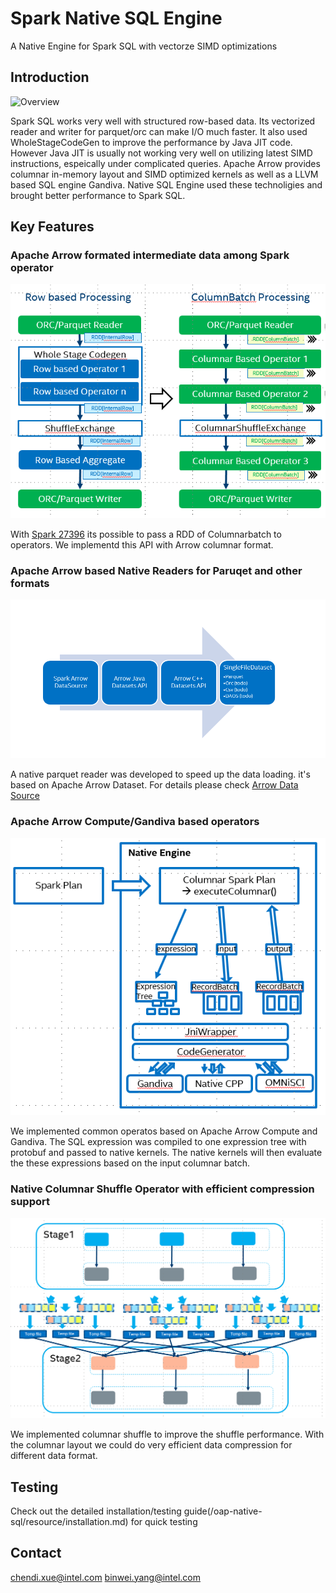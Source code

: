 # Spark Native SQL Engine

A Native Engine for Spark SQL with vectorze SIMD optimizations

## Introduction

![Overview](/oap-native-sql/resource/Native_SQL_Engine_Intro.jpg)

Spark SQL works very well with structured row-based data. Its vectorized reader and writer for parquet/orc can make I/O much faster. It also used WholeStageCodeGen to improve the performance by Java JIT code. However Java JIT is usually not working very well on utilizing latest SIMD instructions, espeically under complicated queries. Apache Arrow provides columnar in-memory layout and SIMD optimized kernels as well as a LLVM based SQL engine Gandiva. Native SQL Engine used these technoligies and brought better performance to Spark SQL.

## Key Features

### Apache Arrow formated intermediate data among Spark operator

![Overview](/oap-native-sql/resource/columnar.png)

With [Spark 27396](https://issues.apache.org/jira/browse/SPARK-27396) its possible to pass a RDD of Columnarbatch to operators. We implementd this API with Arrow columnar format.

### Apache Arrow based Native Readers for Paruqet and other formats

![Overview](/oap-native-sql/resource/dataset.png)

A native parquet reader was developed to speed up the data loading. it's based on Apache Arrow Dataset. For details please check [Arrow Data Source](../oap-data-source/README.md)

### Apache Arrow Compute/Gandiva based operators

![Overview](/oap-native-sql/resource/kernel.png)

We implemented common operatos based on Apache Arrow Compute and Gandiva. The SQL expression was compiled to one expression tree with protobuf and passed to native kernels. The native kernels will then evaluate the these expressions based on the input columnar batch.

### Native Columnar Shuffle Operator with efficient compression support

![Overview](/oap-native-sql/resource/shuffle.png)

We implemented columnar shuffle to improve the shuffle performance. With the columnar layout we could do very efficient data compression for different data format.

## Testing

Check out the detailed installation/testing guide(/oap-native-sql/resource/installation.md) for quick testing

## Contact

chendi.xue@intel.com
binwei.yang@intel.com
